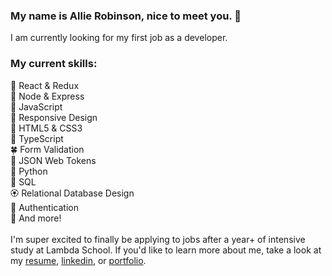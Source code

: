 ### My name is Allie Robinson, nice to meet you. 🌻

I am currently looking for my first job as a developer. <br />

### My current skills: <br />
🌷 React & Redux<br />
🦚 Node & Express<br />
🌸 JavaScript<br />
🌹 Responsive Design<br />
🌿 HTML5 & CSS3<br />
🍄 TypeScript<br />
🍀 Form Validation<br />
🌺 JSON Web Tokens<br />
🐍 Python<br />
🦋 SQL<br />
🏵 Relational Database Design<br />
🍁 Authentication<br />
🌵 And more!<br />
<br />
I'm super excited to finally be applying to jobs after a year+ of intensive study at Lambda School. If you'd like to learn more about me, take a look at my <a href="https://resume.creddle.io/resume/85r6ww8x3i3">resume</a>, <a href="https://www.linkedin.com/in/allie-robinson/">linkedin</a>, or <a href="allie-robinson.com">portfolio</a>. 

